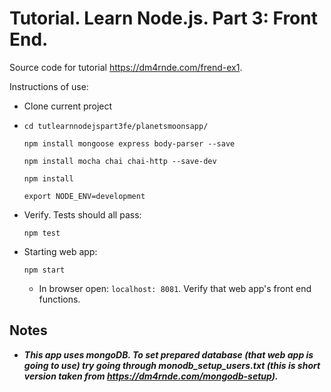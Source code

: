 
# Tutorial. Learn Node.js. Part 3: Front End.

Source code for tutorial https://dm4rnde.com/frend-ex1.


Instructions of use:

- Clone current project

- 	`cd tutlearnnodejspart3fe/planetsmoonsapp/`	
	
	`npm install mongoose express body-parser --save`
	
	`npm install mocha chai chai-http --save-dev`
	
	`npm install`
	
	`export NODE_ENV=development`

- Verify. Tests should all pass:

	`npm test`

- Starting web app:

	`npm start`
	
	- In browser open: `localhost: 8081`. Verify that web app's front end functions.
	
	
## Notes

- ***This app uses mongoDB. To set prepared database (that 
web app is going to use) try going through monodb_setup_users.txt 
(this is short version taken from https://dm4rnde.com/mongodb-setup).***
   